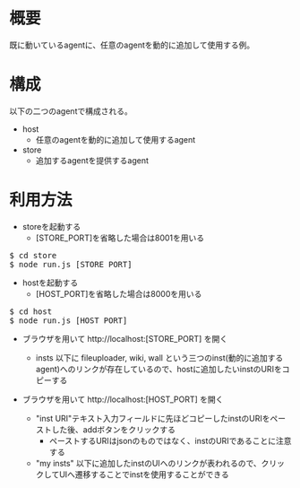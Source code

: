 # 概要

既に動いているagentに、任意のagentを動的に追加して使用する例。

# 構成

以下の二つのagentで構成される。

* host
    * 任意のagentを動的に追加して使用するagent
* store
    * 追加するagentを提供するagent

# 利用方法

* storeを起動する
    * [STORE_PORT]を省略した場合は8001を用いる

<pre>
$ cd store
$ node run.js [STORE_PORT]
</pre>

* hostを起動する
    * [HOST_PORT]を省略した場合は8000を用いる

<pre>
$ cd host
$ node run.js [HOST_PORT]
</pre>

* ブラウザを用いて http://localhost:[STORE_PORT] を開く
    * insts 以下に fileuploader, wiki, wall という三つのinst(動的に追加するagent)へのリンクが存在しているので、hostに追加したいinstのURIをコピーする

* ブラウザを用いて http://localhost:[HOST_PORT] を開く
    * "inst URI"テキスト入力フィールドに先ほどコピーしたinstのURIをペーストした後、addボタンをクリックする
        * ペーストするURIはjsonのものではなく、instのURIであることに注意する
    * "my insts" 以下に追加したinstのUIへのリンクが表われるので、クリックしてUIへ遷移することでinstを使用することができる
